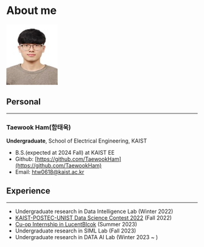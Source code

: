 # About me
<!-- image -->
<img src="/assets/img/myPhoto.jpg" alt="함태욱(Taewook Ham)">

## Personal
---
### Taewook Ham(함태욱)
**Undergraduate**, School of Electrical Engineering, KAIST
- B.S.(expected at 2024 Fall) at KAIST EE
- Github: [https://github.com/TaewookHam](https://github.com/TaewookHam)
- Email: htw0618@kaist.ac.kr


## Experience
---
- Undergraduate research in Data Intelligence Lab (Winter 2022)
- [KAIST-POSTEC-UNIST Data Science Contest 2022](https://github.com/TaewookHam/Data_Science_Contest_2022) (Fall 2022)
- [Cu-op Internship in LucentBlcok](https://www.notion.so/Assignment-1-002b09f8753d4faabe030cbfba5a5d1f) (Summer 2023)
- Undergraduate research in SIML Lab (Fall 2023)
- Undergraduate research in DATA AI Lab (Winter 2023 ~ )

